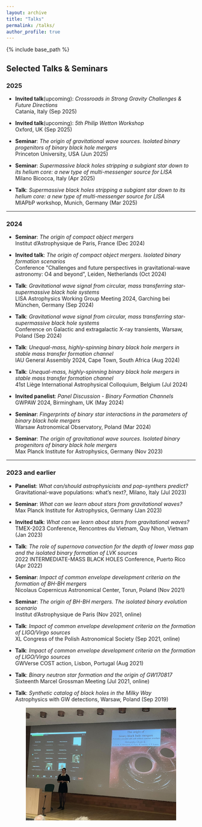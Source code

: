 ```yaml
---
layout: archive
title: "Talks"
permalink: /talks/
author_profile: true
---
```


{% include base_path %}


## Selected Talks & Seminars

### 2025
- **Invited talk**(upcoming): *Crossroads in Strong Gravity Challenges & Future Directions*  
  Catania, Italy (Sep 2025)

- **Invited talk**(upcoming): *5th Philip Wetton Workshop*  
  Oxford, UK (Sep 2025)

- **Seminar**: *The origin of gravitational wave sources. Isolated binary progenitors of binary black hole mergers*  
  Princeton University, USA (Jun 2025)

- **Seminar**: *Supermassive black holes stripping a subgiant star down to its helium core: a new type of multi-messenger source for LISA*  
  Milano Bicocca, Italy (Apr 2025)

- **Talk**: *Supermassive black holes stripping a subgiant star down to its helium core: a new type of multi-messenger source for LISA*  
  MIAPbP workshop, Munich, Germany (Mar 2025)

---

### 2024
- **Seminar**: *The origin of compact object mergers*  
  Institut d’Astrophysique de Paris, France (Dec 2024)

- **Invited talk**: *The origin of compact object mergers. Isolated binary formation scenarios*  
  Conference "Challenges and future perspectives in gravitational-wave astronomy: O4 and beyond", Leiden, Netherlands (Oct 2024)

- **Talk**: *Gravitational wave signal from circular, mass transferring star-supermassive black hole systems*  
  LISA Astrophysics Working Group Meeting 2024, Garching bei München, Germany (Sep 2024)

- **Talk**: *Gravitational wave signal from circular, mass transferring star-supermassive black hole systems*  
  Conference on Galactic and extragalactic X-ray transients, Warsaw, Poland (Sep 2024)

- **Talk**: *Unequal-mass, highly-spinning binary black hole mergers in stable mass transfer formation channel*  
  IAU General Assembly 2024, Cape Town, South Africa (Aug 2024)

- **Talk**: *Unequal-mass, highly-spinning binary black hole mergers in stable mass transfer formation channel*  
  41st Liège International Astrophysical Colloquium, Belgium (Jul 2024)

- **Invited panelist**: *Panel Discussion - Binary Formation Channels*  
  GWPAW 2024, Birmingham, UK (May 2024)

- **Seminar**: *Fingerprints of binary star interactions in the parameters of binary black hole mergers*  
  Warsaw Astronomical Observatory, Poland (Mar 2024)

- **Seminar**: *The origin of gravitational wave sources. Isolated binary progenitors of binary black hole mergers*  
  Max Planck Institute for Astrophysics, Germany (Nov 2023)

---

### 2023 and earlier
- **Panelist**: *What can/should astrophysicists and pop-synthers predict?*  
  Gravitational-wave populations: what’s next?, Milano, Italy (Jul 2023)

- **Seminar**: *What can we learn about stars from gravitational waves?*  
  Max Planck Institute for Astrophysics, Germany (Jan 2023)

- **Invited talk**: *What can we learn about stars from gravitational waves?*  
  TMEX-2023 Conference, Rencontres du Vietnam, Quy Nhon, Vietnam (Jan 2023)

- **Talk**: *The role of supernova convection for the depth of lower mass gap and the isolated binary formation of LVK sources*  
  2022 INTERMEDIATE-MASS BLACK HOLES Conference, Puerto Rico (Apr 2022)

- **Seminar**: *Impact of common envelope development criteria on the formation of BH-BH mergers*  
  Nicolaus Copernicus Astronomical Center, Torun, Poland (Nov 2021)

- **Seminar**: *The origin of BH-BH mergers. The isolated binary evolution scenario*  
  Institut d’Astrophysique de Paris (Nov 2021, online)

- **Talk**: *Impact of common envelope development criteria on the formation of LIGO/Virgo sources*  
  XL Congress of the Polish Astronomical Society (Sep 2021, online)

- **Talk**: *Impact of common envelope development criteria on the formation of LIGO/Virgo sources*  
  GWVerse COST action, Lisbon, Portugal (Aug 2021)

- **Talk**: *Binary neutron star formation and the origin of GW170817*  
  Sixteenth Marcel Grossman Meeting (Jul 2021, online)

- **Talk**: *Synthetic catalog of black holes in the Milky Way*  
  Astrophysics with GW detections, Warsaw, Poland (Sep 2019)



<div style="text-align: center;">
  <img src="./../images/obrona.jpg" width="400"/>
</div>
